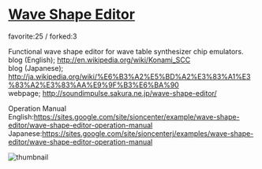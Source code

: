 # [Wave Shape Editor](http://fl.corge.net/c/lgUJ)

favorite:25 / forked:3

Functional wave shape editor for wave table synthesizer chip emulators.  
blog (English); http://en.wikipedia.org/wiki/Konami_SCC  
blog (Japanese); http://ja.wikipedia.org/wiki/%E6%B3%A2%E5%BD%A2%E3%83%A1%E3%83%A2%E3%83%AA%E9%9F%B3%E6%BA%90  
webpage; http://soundimpulse.sakura.ne.jp/wave-shape-editor/  
  
Operation Manual  
English:https://sites.google.com/site/sioncenter/example/wave-shape-editor/wave-shape-editor-operation-manual  
Japanese:https://sites.google.com/site/sioncenterj/examples/wave-shape-editor/wave-shape-editor-operation-manual

![thumbnail](./thumbnail.jpg)
